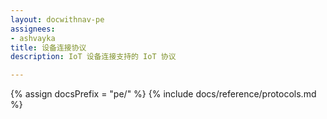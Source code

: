 ```yaml
---
layout: docwithnav-pe
assignees:
- ashvayka
title: 设备连接协议
description: IoT 设备连接支持的 IoT 协议

---
```


{% assign docsPrefix = "pe/" %}
{% include docs/reference/protocols.md %}